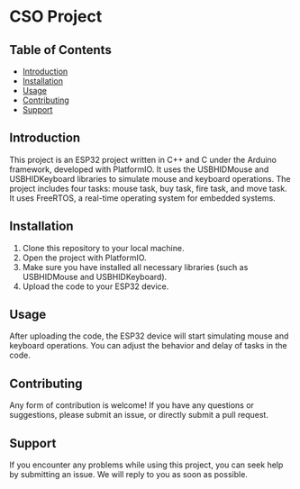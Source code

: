 # CSO Project

## Table of Contents

- [Introduction](#introduction)
- [Installation](#installation)
- [Usage](#usage)
- [Contributing](#contributing)
- [Support](#support)

## Introduction

This project is an ESP32 project written in C++ and C under the Arduino framework, developed with PlatformIO. It uses the USBHIDMouse and USBHIDKeyboard libraries to simulate mouse and keyboard operations. The project includes four tasks: mouse task, buy task, fire task, and move task. It uses FreeRTOS, a real-time operating system for embedded systems.

## Installation

1. Clone this repository to your local machine.
2. Open the project with PlatformIO.
3. Make sure you have installed all necessary libraries (such as USBHIDMouse and USBHIDKeyboard).
4. Upload the code to your ESP32 device.

## Usage

After uploading the code, the ESP32 device will start simulating mouse and keyboard operations. You can adjust the behavior and delay of tasks in the code.

## Contributing

Any form of contribution is welcome! If you have any questions or suggestions, please submit an issue, or directly submit a pull request.

## Support

If you encounter any problems while using this project, you can seek help by submitting an issue. We will reply to you as soon as possible.